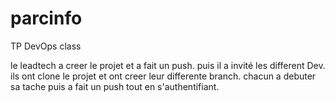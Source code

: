 # parcinfo
TP DevOps class

le leadtech a creer le projet et a fait un push.
puis il a invité les different Dev.
ils ont clone le projet et ont creer leur differente branch.
chacun a debuter sa tache puis a fait un push tout en s'authentifiant.

